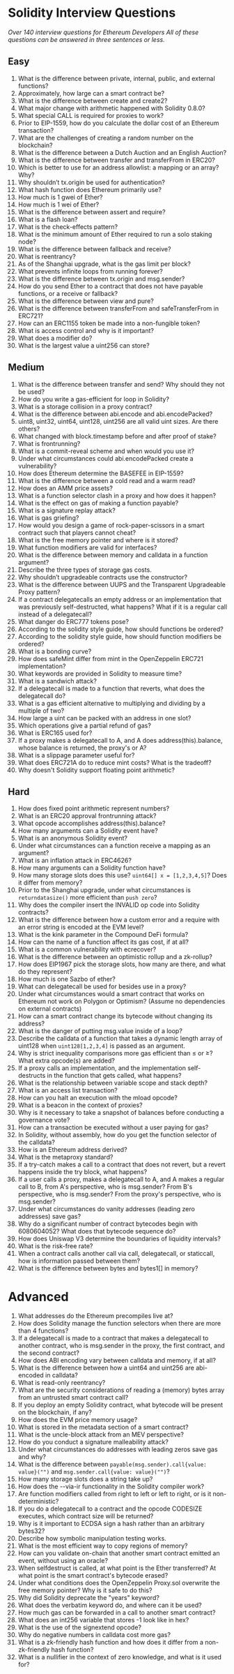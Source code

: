 # Solidity Interview Questions

*Over 140 interview questions for Ethereum Developers*
*All of these questions can be answered in three sentences or less.*

## Easy

1. What is the difference between private, internal, public, and external functions?
2. Approximately, how large can a smart contract be?
3. What is the difference between create and create2?
4. What major change with arithmetic happened with Solidity 0.8.0?
5. What special CALL is required for proxies to work?
6. Prior to EIP-1559, how do you calculate the dollar cost of an Ethereum transaction?
7. What are the challenges of creating a random number on the blockchain?
8. What is the difference between a Dutch Auction and an English Auction?
9. What is the difference between transfer and transferFrom in ERC20?
10. Which is better to use for an address allowlist: a mapping or an array? Why?
11. Why shouldn’t tx.origin be used for authentication?
12. What hash function does Ethereum primarily use?
13. How much is 1 gwei of Ether?
14. How much is 1 wei of Ether?
15. What is the difference between assert and require?
16. What is a flash loan?
17. What is the check-effects pattern?
18. What is the minimum amount of Ether required to run a solo staking node?
19. What is the difference between fallback and receive?
20. What is reentrancy?
21. As of the Shanghai upgrade, what is the gas limit per block?
22. What prevents infinite loops from running forever?
23. What is the difference between tx.origin and msg.sender?
24. How do you send Ether to a contract that does not have payable functions, or a receive or fallback?
25. What is the difference between view and pure?
26. What is the difference between transferFrom and safeTransferFrom in ERC721?
27. How can an ERC1155 token be made into a non-fungible token?
28. What is access control and why is it important?
29. What does a modifier do?
30. What is the largest value a uint256 can store?

## Medium

1. What is the difference between transfer and send? Why should they not be used?
2. How do you write a gas-efficient for loop in Solidity?
3. What is a storage collision in a proxy contract?
4. What is the difference between abi.encode and abi.encodePacked?
5. uint8, uint32, uint64, uint128, uint256 are all valid uint sizes. Are there others?
6. What changed with block.timestamp before and after proof of stake?
7. What is frontrunning?
8. What is a commit-reveal scheme and when would you use it?
9. Under what circumstances could abi.encodePacked create a vulnerability?
10. How does Ethereum determine the BASEFEE in EIP-1559?
11. What is the difference between a cold read and a warm read?
12. How does an AMM price assets?
13. What is a function selector clash in a proxy and how does it happen?
14. What is the effect on gas of making a function payable?
15. What is a signature replay attack?
16. What is gas griefing?
17. How would you design a game of rock-paper-scissors in a smart contract such that players cannot cheat?
18. What is the free memory pointer and where is it stored?
19. What function modifiers are valid for interfaces?
20. What is the difference between memory and calldata in a function argument?
21. Describe the three types of storage gas costs.
22. Why shouldn’t upgradeable contracts use the constructor?
23. What is the difference between UUPS and the Transparent Upgradeable Proxy pattern?
24. If a contract delegatecalls an empty address or an implementation that was previously self-destructed, what happens? What if it is a regular call instead of a delegatecall?
25. What danger do ERC777 tokens pose?
26. According to the solidity style guide, how should functions be ordered?
27. According to the solidity style guide, how should function modifiers be ordered?
28. What is a bonding curve?
29. How does safeMint differ from mint in the OpenZeppelin ERC721 implementation?
30. What keywords are provided in Solidity to measure time?
31. What is a sandwich attack?
32. If a delegatecall is made to a function that reverts, what does the delegatecall do?
33. What is a gas efficient alternative to multiplying and dividing by a multiple of two?
34. How large a uint can be packed with an address in one slot?
35. Which operations give a partial refund of gas?
36. What is ERC165 used for?
37. If a proxy makes a delegatecall to A, and A does address(this).balance, whose balance is returned, the proxy's or A?
38. What is a slippage parameter useful for?
39. What does ERC721A do to reduce mint costs? What is the tradeoff?
40. Why doesn't Solidity support floating point arithmetic?

## Hard

1. How does fixed point arithmetic represent numbers?
2. What is an ERC20 approval frontrunning attack?
3. What opcode accomplishes address(this).balance?
4. How many arguments can a Solidity event have?
5. What is an anonymous Solidity event?
6. Under what circumstances can a function receive a mapping as an argument?
7. What is an inflation attack in ERC4626?
8. How many arguments can a Solidity function have?
9. How many storage slots does this use? `uint64[] x = [1,2,3,4,5]`? Does it differ from memory?
10. Prior to the Shanghai upgrade, under what circumstances is `returndatasize()` more efficient than `push zero`?
11. Why does the compiler insert the INVALID op code into Solidity contracts?
12. What is the difference between how a custom error and a require with an error string is encoded at the EVM level?
13. What is the kink parameter in the Compound DeFi formula?
14. How can the name of a function affect its gas cost, if at all?
15. What is a common vulnerability with ecrecover?
16. What is the difference between an optimistic rollup and a zk-rollup?
17. How does EIP1967 pick the storage slots, how many are there, and what do they represent?
18. How much is one Sazbo of ether?
19. What can delegatecall be used for besides use in a proxy?
20. Under what circumstances would a smart contract that works on Ethereum not work on Polygon or Optimism? (Assume no dependencies on external contracts)
21. How can a smart contract change its bytecode without changing its address?
22. What is the danger of putting msg.value inside of a loop?
23. Describe the calldata of a function that takes a dynamic length array of uint128 when `uint128[1,2,3,4]` is passed as an argument.
24. Why is strict inequality comparisons more gas efficient than ≤ or ≥? What extra opcode(s) are added?
25. If a proxy calls an implementation, and the implementation self-destructs in the function that gets called, what happens?
26. What is the relationship between variable scope and stack depth?
27. What is an access list transaction?
28. How can you halt an execution with the mload opcode?
29. What is a beacon in the context of proxies?
30. Why is it necessary to take a snapshot of balances before conducting a governance vote?
31. How can a transaction be executed without a user paying for gas?
32. In Solidity, without assembly, how do you get the function selector of the calldata?
33. How is an Ethereum address derived?
34. What is the metaproxy standard?
35. If a try-catch makes a call to a contract that does not revert, but a revert happens inside the try block, what happens?
36. If a user calls a proxy, makes a delegatecall to A, and A makes a regular call to B, from A's perspective, who is msg.sender? From B's perspective, who is msg.sender? From the proxy's perspective, who is msg.sender?
37. Under what circumstances do vanity addresses (leading zero addresses) save gas?
38. Why do a significant number of contract bytecodes begin with 6080604052? What does that bytecode sequence do?
39. How does Uniswap V3 determine the boundaries of liquidity intervals?
40. What is the risk-free rate?
41. When a contract calls another call via call, delegatecall, or staticcall, how is information passed between them?
42. What is the difference between bytes and bytes1[] in memory?

# Advanced

1. What addresses do the Ethereum precompiles live at?
2. How does Solidity manage the function selectors when there are more than 4 functions?
3. If a delegatecall is made to a contract that makes a delegatecall to another contract, who is msg.sender in the proxy, the first contract, and the second contract?
4. How does ABI encoding vary between calldata and memory, if at all?
5. What is the difference between how a uint64 and uint256 are abi-encoded in calldata?
6. What is read-only reentrancy?
7. What are the security considerations of reading a (memory) bytes array from an untrusted smart contract call?
8. If you deploy an empty Solidity contract, what bytecode will be present on the blockchain, if any?
9. How does the EVM price memory usage?
10. What is stored in the metadata section of a smart contract?
11. What is the uncle-block attack from an MEV perspective?
12. How do you conduct a signature malleability attack?
13. Under what circumstances do addresses with leading zeros save gas and why?
14. What is the difference between `payable(msg.sender).call{value: value}("")` and `msg.sender.call{value: value}("")`?
15. How many storage slots does a string take up?
16. How does the --via-ir functionality in the Solidity compiler work?
17. Are function modifiers called from right to left or left to right, or is it non-deterministic?
18. If you do a delegatecall to a contract and the opcode CODESIZE executes, which contract size will be returned?
19. Why is it important to ECDSA sign a hash rather than an arbitrary bytes32?
20. Describe how symbolic manipulation testing works.
21. What is the most efficient way to copy regions of memory?
22. How can you validate on-chain that another smart contract emitted an event, without using an oracle?
23. When selfdestruct is called, at what point is the Ether transferred? At what point is the smart contract's bytecode erased?
24. Under what conditions does the OpenZeppelin Proxy.sol overwrite the free memory pointer? Why is it safe to do this?
25. Why did Solidity deprecate the "years" keyword?
26. What does the verbatim keyword do, and where can it be used?
27. How much gas can be forwarded in a call to another smart contract?
28. What does an int256 variable that stores -1 look like in hex?
29. What is the use of the signextend opcode?
30. Why do negative numbers in calldata cost more gas?
31. What is a zk-friendly hash function and how does it differ from a non-zk-friendly hash function?
32. What is a nullifier in the context of zero knowledge, and what is it used for?